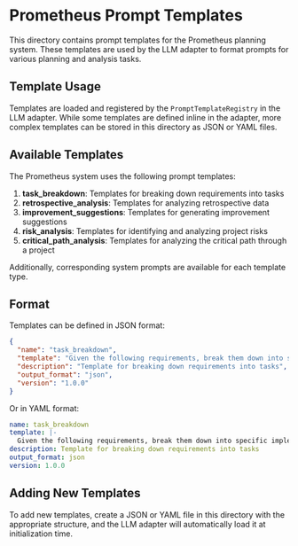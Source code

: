 # Prometheus Prompt Templates

This directory contains prompt templates for the Prometheus planning system. These templates are used by the LLM adapter to format prompts for various planning and analysis tasks.

## Template Usage

Templates are loaded and registered by the `PromptTemplateRegistry` in the LLM adapter. While some templates are defined inline in the adapter, more complex templates can be stored in this directory as JSON or YAML files.

## Available Templates

The Prometheus system uses the following prompt templates:

1. **task_breakdown**: Templates for breaking down requirements into tasks
2. **retrospective_analysis**: Templates for analyzing retrospective data
3. **improvement_suggestions**: Templates for generating improvement suggestions
4. **risk_analysis**: Templates for identifying and analyzing project risks
5. **critical_path_analysis**: Templates for analyzing the critical path through a project

Additionally, corresponding system prompts are available for each template type.

## Format

Templates can be defined in JSON format:

```json
{
  "name": "task_breakdown",
  "template": "Given the following requirements, break them down into specific implementation tasks...",
  "description": "Template for breaking down requirements into tasks",
  "output_format": "json",
  "version": "1.0.0"
}
```

Or in YAML format:

```yaml
name: task_breakdown
template: |-
  Given the following requirements, break them down into specific implementation tasks...
description: Template for breaking down requirements into tasks
output_format: json
version: 1.0.0
```

## Adding New Templates

To add new templates, create a JSON or YAML file in this directory with the appropriate structure, and the LLM adapter will automatically load it at initialization time.
